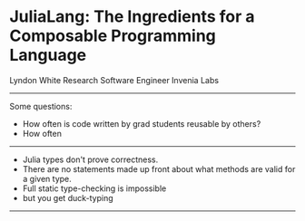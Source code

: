 # JuliaLang: The Ingredients for a Composable Programming Language

Lyndon White
Research Software Engineer
Invenia Labs

---

Some questions:

 - How often is code written by grad students reusable by others?
 - How often 

---

 - Julia types don't prove correctness.
 - There are no statements made up front about what methods are valid for a given type.
 - Full static type-checking is impossible
 - but you get duck-typing

---

